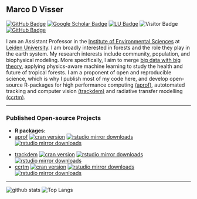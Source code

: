 ## Marco D Visser

[![GitHub Badge](https://img.shields.io/github/followers/marcodvisser?style=social)](https://github.com/MarcoDVisser?tab=followers)
[![Google Scholar Badge](https://img.shields.io/badge/Google-Scholar-lightgrey)](https://scholar.google.com/citations?user=_JjX-6oAAAAJ&hl=en)
[![LU Badge](https://img.shields.io/badge/LU-Faculty-blue)](https://www.universiteitleiden.nl/en/staffmembers/marco-visser#tab-1)
![Visitor Badge](https://visitor-badge.laobi.icu/badge?page_id=marcodvisser.marco.d.visser)
[![GitHub Badge](https://img.shields.io/github/followers/marcodvisser?style=social)](https://github.com/MarcoDVisser?tab=followers)

I am an Assistant Professor in the [Institute of Environmental Sciences](https://www.universiteitleiden.nl/en/science/environmental-sciences) at [Leiden University](https://www.universiteitleiden.nl/en). I am broadly interested in forests and the role they play in the earth system. My research interests include community, population, and biophysical modeling. More specifically, I aim to merge [big data with big theory](https://royalsocietypublishing.org/doi/10.1098/rsta.2016.0153), applying physics-aware machine learning to study the health and future of tropical forests. I am a proponent of open and reproducible science, which is why I publish most of my code here, and develop open-source R-packages for high performance computing [(aprof)](https://github.com/MarcoDVisser/aprof), autotomated tracking and computer vision [(trackdem)](https://github.com/MarcoDVisser/trackdem) and radiative transfer modelling [(ccrtm)](https://github.com/MarcoDVisser/ccrtm). 

---

### Published Open-source Projects

- **R packages:** 
- [aprof](https://github.com/MarcoDVisser/aprof)  <!-- badges: start --> [![cran version](http://www.r-pkg.org/badges/version/aprof)](http://cran.rstudio.com/web/packages/ccrtm) [![rstudio mirror downloads](http://cranlogs.r-pkg.org/badges/aprof?color=E664A4)](https://github.com/metacran/cranlogs.app) [![rstudio mirror downloads](http://cranlogs.r-pkg.org/badges/grand-total/aprof?color=333FFF)](https://github.com/metacran/cranlogs.app) 
<!-- badges: end -->
- [trackdem](https://github.com/MarcoDVisser/trackdem/) <!-- badges: start --> [![cran version](http://www.r-pkg.org/badges/version/trackdem)](http://cran.rstudio.com/web/packages/ccrtm) [![rstudio mirror downloads](http://cranlogs.r-pkg.org/badges/trackdem?color=E664A4)](https://github.com/metacran/cranlogs.app) [![rstudio mirror downloads](http://cranlogs.r-pkg.org/badges/grand-total/trackdem?color=333FFF)](https://github.com/metacran/cranlogs.app) 
- [ccrtm](https://github.com/MarcoDVisser/ccrtm) <!-- badges: start --> [![cran version](http://www.r-pkg.org/badges/version/ccrtm)](http://cran.rstudio.com/web/packages/ccrtm) [![rstudio mirror downloads](http://cranlogs.r-pkg.org/badges/ccrtm?color=E664A4)](https://github.com/metacran/cranlogs.app) [![rstudio mirror downloads](http://cranlogs.r-pkg.org/badges/grand-total/ccrtm?color=333FFF)](https://github.com/metacran/cranlogs.app)

---

![github stats](https://github-readme-stats-sigma-five.vercel.app/api?username=marcodvisser&show_icons=true&theme=merko)
![Top Langs](https://github-readme-stats-sigma-five.vercel.app/api/top-langs/?username=marcodvisser&langs_count=6&hide=javascript,go,html,css,tex,%20Emacs%20%Lisp,Groff,Perl,Lua&theme=merko)

<!-- ![Top Langs](https://github-readme-stats.vercel.app/api/top-langs/?username=giswqs&hide_langs_below=10) -->
